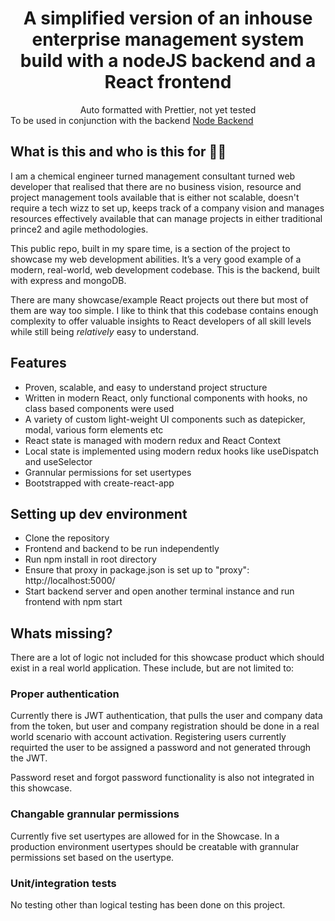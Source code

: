 <h1 align='center'>A simplified version of an inhouse enterprise management system build with a nodeJS backend and a React frontend</h1>

<div align='center'>Auto formatted with Prettier, not yet tested</div>

<div>To be used in conjunction with the backend <a href="https://github.com/FrancoisvanRensburg/ems_backend.git">Node Backend</a></div>

## What is this and who is this for 🤷‍♀️

I am a chemical engineer turned management consultant turned web developer that realised that there are no business vision, resource and project management tools available that is either not scalable, doesn't require a tech wizz to set up, keeps track of a company vision and manages resources effectively available that can manage projects in either traditional prince2 and agile methodologies.

This public repo, built in my spare time, is a section of the project to showcase my web development abilities. It’s a very good example of a modern, real-world, web development codebase. This is the backend, built with express and mongoDB.

There are many showcase/example React projects out there but most of them are way too simple. I like to think that this codebase contains enough complexity to offer valuable insights to React developers of all skill levels while still being _relatively_ easy to understand.

## Features

- Proven, scalable, and easy to understand project structure
- Written in modern React, only functional components with hooks, no class based components were used
- A variety of custom light-weight UI components such as datepicker, modal, various form elements etc
- React state is managed with modern redux and React Context
- Local state is implemented using modern redux hooks like useDispatch and useSelector
- Grannular permissions for set usertypes
- Bootstrapped with create-react-app

## Setting up dev environment

- Clone the repository
- Frontend and backend to be run independently
- Run npm install in root directory
- Ensure that proxy in package.json is set up to "proxy": http://localhost:5000/
- Start backend server and open another terminal instance and run frontend with npm start

## Whats missing?

There are a lot of logic not included for this showcase product which should exist in a real world application. These include, but are not limited to:

### Proper authentication

Currently there is JWT authentication, that pulls the user and company data from the token, but user and company registration should be done in a real world scenario with account activation. Registering users currently requirted the user to be assigned a password and not generated through the JWT.

Password reset and forgot password functionality is also not integrated in this showcase.

### Changable grannular permissions

Currently five set usertypes are allowed for in the Showcase. In a production environment usertypes should be creatable with grannular permissions set based on the usertype.

### Unit/integration tests

No testing other than logical testing has been done on this project.

